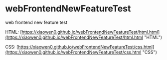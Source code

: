 # webFrontendNewFeatureTest

web frontend new feature test

HTML: [https://xiaowen0.github.io/webFrontendNewFeatureTest/html.html](https://xiaowen0.github.io/webFrontendNewFeatureTest/html.html "HTML")

CSS: [https://xiaowen0.github.io/webFrontendNewFeatureTest/css.html](https://xiaowen0.github.io/webFrontendNewFeatureTest/css.html "CSS")

